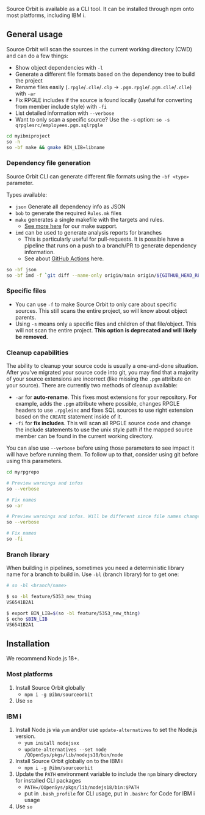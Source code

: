 Source Orbit is available as a CLI tool. It can be installed through npm onto most platforms, including IBM i.

## General usage

Source Orbit will scan the sources in the current working directory (CWD) and can do a few things:

* Show object dependencies with `-l`
* Generate a different file formats based on the dependency tree to build the project
* Rename files easily (`.rpgle`/`.clle`/`.clp` -> `.pgm.rpgle`/`.pgm.clle`/`.clle`) with `-ar`
* Fix RPGLE includes if the source is found locally (useful for converting from member include style) with `-fi`
* List detailed information with `--verbose`
* Want to only scan a specific source? Use the `-s` option: `so -s qrpglesrc/employees.pgm.sqlrpgle`

```sh
cd myibmiproject
so -h
so -bf make && gmake BIN_LIB=libname
```

### Dependency file generation

Source Orbit CLI can generate different file formats using the `-bf <type>` parameter.

Types available:

* `json` Generate all dependency info as JSON
* `bob` to generate the required `Rules.mk` files
* `make` generates a single makefile with the targets and rules.
   *  [See more here](./make.md) for our make support.
* `imd` can be used to generate analysis reports for branches
   * This is particularly useful for pull-requests. It is possible have a pipeline that runs on a push to a branch/PR to generate dependency information.
   * See about [GitHub Actions](./pages/cli/gha.md) here.

```sh
so -bf json
so -bf imd -f `git diff --name-only origin/main origin/${GITHUB_HEAD_REF}`
```

### Specific files

* You can use `-f` to make Source Orbit to only care about specific sources. This still scans the entire project, so will know about object parents.
* Using `-s` means only a specific files and children of that file/object. This will not scan the entire project. **This option is deprecated and will likely be removed.**

### Cleanup capabilities

The ability to cleanup your source code is usually a one-and-done situation. After you've migrated your source code into git, you may find that a majority of your source extensions are incorrect (like missing the `.pgm` attribute on your source). There are currently two methods of cleanup available:

* `-ar` for **auto-rename**. This fixes most extensions for your repository. For example, adds the `.pgm` attribute where possible, changes RPGLE headers to use `.rpgleinc` and fixes SQL sources to use right extension based on the `CREATE` statement inside of it.
* `-fi` for **fix includes**. This will scan all RPGLE source code and change the include statements to use the unix style path if the mapped source member can be found in the current working directory.

You can also use `--verbose` before using those parameters to see impact it will have before running them. To follow up to that, consider using git before using this parameters.

```sh
cd myrpgrepo

# Preview warnings and infos
so --verbose

# Fix names
so -ar

# Preview warnings and infos. Will be different since file names changed
so --verbose

# Fix names
so -fi
```

### Branch library

When building in pipelines, sometimes you need a deterministic library name for a branch to build in. Use `-bl` (branch library) for to get one:

```sh
# so -bl <branch/name>

$ so -bl feature/5353_new_thing
VS6541B2A1

$ export BIN_LIB=$(so -bl feature/5353_new_thing)
$ echo $BIN_LIB                                 
VS6541B2A1
```

## Installation

We recommend Node.js 18+.

### Most platforms

1. Install Source Orbit globally
   * `npm i -g @ibm/sourceorbit`
2. Use `so`

### IBM i

1. Install Node.js via `yum` and/or use `update-alternatives` to set the Node.js version.
   * `yum install nodejsxx`
   * `update-alternatives --set node /QOpenSys/pkgs/lib/nodejs18/bin/node`
2. Install Source Orbit globally on to the IBM i
   * `npm i -g @ibm/sourceorbit`
3. Update the `PATH` environment variable to include the `npm` binary directory for installed CLI packages
   * `PATH=/QOpenSys/pkgs/lib/nodejs18/bin:$PATH`
	* put in `.bash_profile` for CLI usage, put in `.bashrc` for Code for IBM i usage 
4. Use `so`